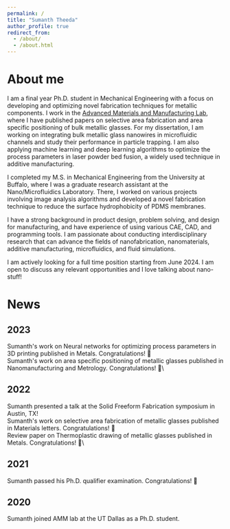 ```yaml
---
permalink: /
title: "Sumanth Theeda"
author_profile: true
redirect_from:
  - /about/
  - /about.html
---
```

# About me

I am a final year Ph.D. student in Mechanical Engineering with a focus on developing and optimizing novel fabrication techniques for metallic components. I work in the [Advanced Materials and Manufacturing Lab](https://labs.utdallas.edu/kumar-lab/), where I have published papers on selective area fabrication and area specific positioning of bulk metallic glasses. For my dissertation, I am working on integrating bulk metallic glass nanowires in microfluidic channels and study their performance in particle trapping. I am also applying machine learning and deep learning algorithms to optimize the process parameters in laser powder bed fusion, a widely used technique in additive manufacturing.

I completed my M.S. in Mechanical Engineering from the University at Buffalo, where I was a graduate research assistant at the Nano/Microfluidics Laboratory. There, I worked on various projects involving image analysis algorithms and developed a novel fabrication technique to reduce the surface hydrophobicity of PDMS membranes.

I have a strong background in product design, problem solving, and design for manufacturing, and have experience of using various CAE, CAD, and programming tools. I am passionate about conducting interdisciplinary research that can advance the fields of nanofabrication, nanomaterials, additive manufacturing, microfluidics, and fluid simulations.

I am actively looking for a full time position starting from June 2024. I am open to discuss any relevant opportunities and I love talking about nano-stuff!

# News

## 2023

Sumanth's work on Neural networks for optimizing process parameters in 3D printing published in Metals. Congratulations! 🎉\
Sumanth's work on area specific positioning of metallic glasses published in Nanomanufacturing and Metrology. Congratulations! 🎉\

## 2022

Sumanth presented a talk at the Solid Freeform Fabrication symposium in Austin, TX!\
Sumanth's work on selective area fabrication of metallic glasses published in Materials letters. Congratulations! 🎉\
Review paper on Thermoplastic drawing of metallic glasses published in Metals. Congratulations! 🎉\

## 2021

Sumanth passed his Ph.D. qualifier examination. Congratulations! 🎉

## 2020

Sumanth joined AMM lab at the UT Dallas as a Ph.D. student.
